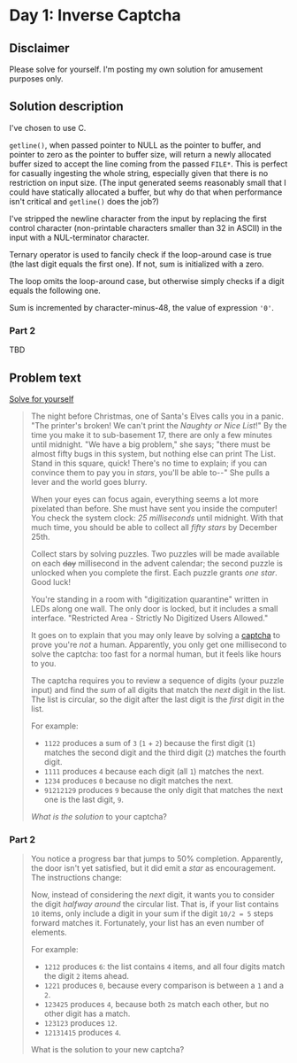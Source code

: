 # Day 1: Inverse Captcha

## Disclaimer

Please solve for yourself. I'm posting my own solution for amusement purposes only.

## Solution description

I've chosen to use C.

`getline()`, when passed pointer to NULL as the pointer to buffer, and pointer to zero as the pointer to buffer size, will return a newly allocated buffer sized to accept the line coming from the passed `FILE*`. This is perfect for casually ingesting the whole string, especially given that there is no restriction on input size. (The input generated seems reasonably small that I could have statically allocated a buffer, but why do that when performance isn't critical and `getline()` does the job?)

I've stripped the newline character from the input by replacing the first control character (non-printable characters smaller than 32 in ASCII) in the input with a NUL-terminator character.

Ternary operator is used to fancily check if the loop-around case is true (the last digit equals the first one). If not, sum is initialized with a zero.

The loop omits the loop-around case, but otherwise simply checks if a digit equals the following one.

Sum is incremented by character-minus-48, the value of expression `'0'`.

### Part 2

TBD

## Problem text

[Solve for yourself](http://adventofcode.com/2017/day/1) 

> The night before Christmas, one of Santa's Elves calls you in a panic. "The printer's broken! We can't print the *Naughty or Nice List*!" By the time you make it to sub-basement 17, there are only a few minutes until midnight. "We have a big problem," she says; "there must be almost fifty bugs in this system, but nothing else can print The List. Stand in this square, quick! There's no time to explain; if you can convince them to pay you in *stars*, you'll be able to--" She pulls a lever and the world goes blurry.
>
> When your eyes can focus again, everything seems a lot more pixelated than before. She must have sent you inside the computer! You check the system clock: *25 milliseconds* until midnight. With that much time, you should be able to collect all *fifty stars* by December 25th.
>
> Collect stars by solving puzzles. Two puzzles will be made available on each ~~day~~ millisecond in the advent calendar; the second puzzle is unlocked when you complete the first. Each puzzle grants *one star*. Good luck!
>
> You're standing in a room with "digitization quarantine" written in LEDs along one wall. The only door is locked, but it includes a small interface. "Restricted Area - Strictly No Digitized Users Allowed."
>
> It goes on to explain that you may only leave by solving a [captcha](https://en.wikipedia.org/wiki/CAPTCHA) to prove you're *not* a human. Apparently, you only get one millisecond to solve the captcha: too fast for a normal human, but it feels like hours to you.
>
> The captcha requires you to review a sequence of digits (your puzzle input) and find the *sum* of all digits that match the *next* digit in the list. The list is circular, so the digit after the last digit is the *first* digit in the list.
>
> For example:
>
> - `1122` produces a sum of `3` (`1` + `2`) because the first digit (`1`) matches the second digit and the third digit (`2`) matches the fourth digit.
> - `1111` produces `4` because each digit (all `1`) matches the next.
> - `1234` produces `0` because no digit matches the next.
> - `91212129` produces `9` because the only digit that matches the next one is the last digit, `9`.
>
> *What is the solution* to your captcha?

### Part 2

> You notice a progress bar that jumps to 50% completion. Apparently, the door isn't yet satisfied, but it did emit a *star* as encouragement. The instructions change:
>
> Now, instead of considering the *next* digit, it wants you to consider the digit *halfway around* the circular list. That is, if your list contains `10` items, only include a digit in your sum if the digit `10/2 = 5` steps forward matches it. Fortunately, your list has an even number of elements.
>
> For example:
>
> * `1212` produces `6`: the list contains `4` items, and all four digits match the digit `2` items ahead.
> * `1221` produces `0`, because every comparison is between a `1` and a `2`.
> * `123425` produces `4`, because both `2`s match each other, but no other digit has a match.
> * `123123` produces `12`.
> * `12131415` produces `4`.
>
> What is the solution to your new captcha?


